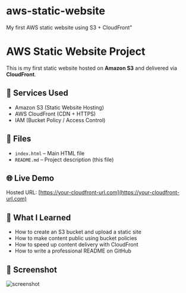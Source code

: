 # aws-static-website
My first AWS static website using S3 + CloudFront"
# AWS Static Website Project

This is my first static website hosted on **Amazon S3** and delivered via **CloudFront**.

## 🔧 Services Used

- Amazon S3 (Static Website Hosting)
- AWS CloudFront (CDN + HTTPS)
- IAM (Bucket Policy / Access Control)

## 📁 Files

- `index.html` – Main HTML file
- `README.md` – Project description (this file)

## 🌐 Live Demo

Hosted URL: [https://your-cloudfront-url.com](https://your-cloudfront-url.com)

## 📝 What I Learned

- How to create an S3 bucket and upload a static site
- How to make content public using bucket policies
- How to speed up content delivery with CloudFront
- How to write a professional README on GitHub

## 📸 Screenshot

![screenshot](https://your-screenshot-link.com)
